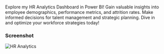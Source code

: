 ### 
Explore my HR Analytics Dashboard in Power BI! Gain valuable insights into employee demographics, performance metrics, and attrition rates. Make informed decisions for talent management and strategic planning. Dive in and optimize your workforce strategies today!

### Screenshot
![HR Analytics]("https://private-user-images.githubusercontent.com/129300507/307104515-d05ea20f-f925-4781-95aa-3e9da002e4d3.png?jwt=eyJhbGciOiJIUzI1NiIsInR5cCI6IkpXVCJ9.eyJpc3MiOiJnaXRodWIuY29tIiwiYXVkIjoicmF3LmdpdGh1YnVzZXJjb250ZW50LmNvbSIsImtleSI6ImtleTUiLCJleHAiOjE3MDg2MjYxNTgsIm5iZiI6MTcwODYyNTg1OCwicGF0aCI6Ii8xMjkzMDA1MDcvMzA3MTA0NTE1LWQwNWVhMjBmLWY5MjUtNDc4MS05NWFhLTNlOWRhMDAyZTRkMy5wbmc_WC1BbXotQWxnb3JpdGhtPUFXUzQtSE1BQy1TSEEyNTYmWC1BbXotQ3JlZGVudGlhbD1BS0lBVkNPRFlMU0E1M1BRSzRaQSUyRjIwMjQwMjIyJTJGdXMtZWFzdC0xJTJGczMlMkZhd3M0X3JlcXVlc3QmWC1BbXotRGF0ZT0yMDI0MDIyMlQxODE3MzhaJlgtQW16LUV4cGlyZXM9MzAwJlgtQW16LVNpZ25hdHVyZT1lOWViMGE0M2YxMjRiNzNhODdhMzZlZWM4YmU1YWQ3MmQyYjE0YTc1ZDVlNjZkMzY5ZDhjMDRiNGE0NTI5OTMyJlgtQW16LVNpZ25lZEhlYWRlcnM9aG9zdCZhY3Rvcl9pZD0wJmtleV9pZD0wJnJlcG9faWQ9MCJ9.F9sDaVgXDLuepLrnFddgtCR6X7xgR0gx1OPIB4fahnw")
